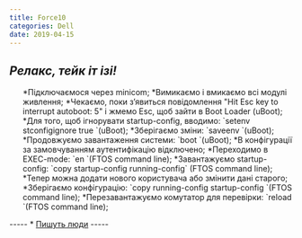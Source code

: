```yaml
---
title: Force10
categories: Dell
date: 2019-04-15
---
```


_Релакс, тейк іт ізі!_
-----
<ol>
 	*Підключаємося через minicom;
 	*Вимикаємо і вмикаємо всі модулі живлення;
 	*Чекаємо, поки з’явиться повідомлення "Hit Esc key to interrupt autoboot: 5" і жмемо Esc, щоб зайти в Boot Loader (uBoot);
 	*Для того, щоб ігнорувати startup-config, вводимо: `setenv stconfigignore true `(uBoot);
 	*Зберігаємо зміни: `saveenv `(uBoot);
 	*Продовжуємо завантаження системи: `boot `(uBoot);
 	*В конфігурації за замовчуванням аутентифікацію відключено;
 	*Переходимо в EXEC-mode: `en `(FTOS command line);
 	*Завантажуємо startup-config: `copy startup-config running-config` (FTOS command line);
 	*Тепер можна додати нового користувача або змінити дані старого;
 	*Зберігаємо конфігурацію: `copy running-config startup-config `(FTOS command line);
 	*Перезавантажуємо комутатор для перевірки: `reload `(FTOS command line);
</ol>
-----
* <a href="http://blog.igics.com/2014/05/recovering-from-forgotten-password-on.html">Пишуть люди</a>
-----